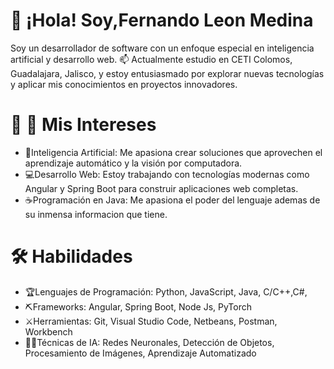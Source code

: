 # 👋 ¡Hola! Soy,Fernando Leon Medina
Soy un desarrollador de software con un enfoque especial en inteligencia artificial y
desarrollo web.
📫 Actualmente estudio en CETI Colomos, Guadalajara, Jalisco, y estoy entusiasmado por explorar nuevas tecnologías y aplicar mis conocimientos en proyectos innovadores.
  
# 👀 🚀 Mis Intereses
- 🧠Inteligencia Artificial: Me apasiona crear soluciones que aprovechen el aprendizaje automático y la visión por computadora.
- 💻Desarrollo Web: Estoy trabajando con tecnologías modernas como Angular y Spring Boot para construir aplicaciones web completas.
- ☕Programación en Java: Me apasiona el poder del lenguaje ademas de su inmensa informacion que tiene.

# 🛠️ Habilidades
- 🏆Lenguajes de Programación: Python, JavaScript, Java, C/C++,C#,
- ⛏Frameworks: Angular, Spring Boot, Node Js, PyTorch
- ⚔Herramientas: Git, Visual Studio Code, Netbeans, Postman, Workbench
- 👨‍💻Técnicas de IA: Redes Neuronales, Detección de Objetos, Procesamiento de Imágenes, Aprendizaje Automatizado


<!---
chaton444/chaton444 is a ✨ special ✨ repository because its `README.md` (this file) appears on your GitHub profile.
You can click the Preview link to take a look at your changes.
--->
